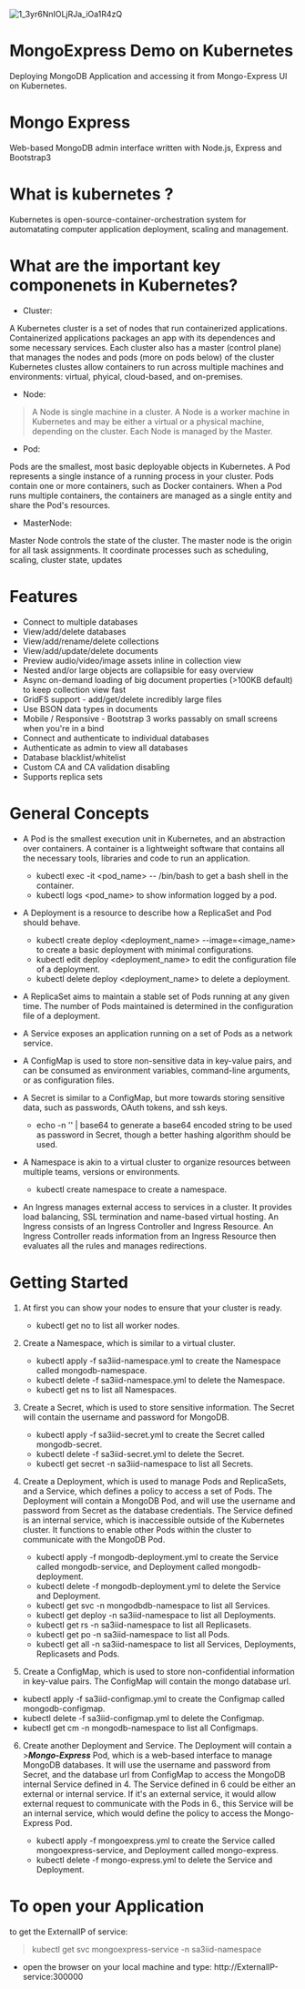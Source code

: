 ![1_3yr6NnIOLjRJa_iOa1R4zQ](https://user-images.githubusercontent.com/19241898/235276725-e45106aa-8252-49d6-a506-6b9f358759da.png)
# MongoExpress Demo on Kubernetes
 Deploying MongoDB Application and accessing it from Mongo-Express UI on Kubernetes.

# Mongo Express
Web-based MongoDB admin interface written with Node.js, Express and Bootstrap3

# What is kubernetes ?
Kubernetes is open-source-container-orchestration system for automatating computer application deployment, scaling and management.

# What are the important key componenets in Kubernetes?
* Cluster:

A Kubernetes cluster is a set of nodes that run containerized applications. Containerized applications packages an app with its dependences and some necessary services. Each cluster also has a master (control plane) that manages the nodes and pods (more on pods below) of the cluster Kubernetes clustes allow containers to run across multiple machines and environments: virtual, phyical, cloud-based, and on-premises.


* Node:

> A Node is single machine in a cluster. A Node is a worker machine in Kubernetes and may be either a virtual or a physical machine, depending on the cluster. Each Node is managed by the Master.

* Pod:

Pods are the smallest, most basic deployable objects in Kubernetes. A Pod represents a single instance of a running process in your cluster. Pods contain one or more containers, such as Docker containers. When a Pod runs multiple containers, the containers are managed as a single entity and share the Pod's resources.

* MasterNode:

Master Node controls the state of the cluster. The master node is the origin for all task assignments. It coordinate processes such as scheduling, scaling, cluster state, updates

# Features #
* Connect to multiple databases
* View/add/delete databases
* View/add/rename/delete collections
* View/add/update/delete documents
* Preview audio/video/image assets inline in collection view
* Nested and/or large objects are collapsible for easy overview
* Async on-demand loading of big document properties (>100KB default) to keep collection view fast
* GridFS support - add/get/delete incredibly large files
* Use BSON data types in documents
* Mobile / Responsive - Bootstrap 3 works passably on small screens when you're in a bind
* Connect and authenticate to individual databases
* Authenticate as admin to view all databases
* Database blacklist/whitelist
* Custom CA and CA validation disabling
* Supports replica sets


# General Concepts
* A Pod is the smallest execution unit in Kubernetes, and an abstraction over containers. A container is a lightweight software that contains all the necessary tools, libraries and code to run an application.

  * kubectl exec -it <pod_name> -- /bin/bash to get a bash shell in the container.
  * kubectl logs <pod_name> to show information logged by a pod.
* A Deployment is a resource to describe how a ReplicaSet and Pod should behave.

  * kubectl create deploy <deployment_name> --image=<image_name> to create a basic deployment with minimal configurations.
  * kubectl edit deploy <deployment_name> to edit the configuration file of a deployment.
  * kubectl delete deploy <deployment_name> to delete a deployment.
  
* A ReplicaSet aims to maintain a stable set of Pods running at any given time. The number of Pods maintained is determined in the configuration file of a deployment.

* A Service exposes an application running on a set of Pods as a network service.

* A ConfigMap is used to store non-sensitive data in key-value pairs, and can be consumed as environment variables, command-line arguments, or as configuration files.

* A Secret is similar to a ConfigMap, but more towards storing sensitive data, such as passwords, OAuth tokens, and ssh keys.

  * echo -n '<password>' | base64 to generate a base64 encoded string to be used as password in Secret, though a better hashing algorithm should be used.

* A Namespace is akin to a virtual cluster to organize resources between multiple teams, versions or environments.
   * kubectl create namespace <name> to create a namespace.

* An Ingress manages external access to services in a cluster. It provides load balancing, SSL termination and name-based virtual hosting. An Ingress consists of an        Ingress Controller and Ingress Resource. An Ingress Controller reads information from an Ingress Resource then evaluates all the rules and manages redirections.


  
# Getting Started
1. At first you can show your nodes to ensure that your cluster is ready.
 
    * kubectl get no to list all worker nodes.
2. Create a Namespace, which is similar to a virtual cluster. 

   * kubectl apply -f sa3iid-namespace.yml to create the Namespace called mongodb-namespace.
   * kubectl delete -f sa3iid-namespace.yml to delete the Namespace.
   * kubectl get ns to list all Namespaces.
3. Create a Secret, which is used to store sensitive information. The Secret will contain the username and password for MongoDB.

   * kubectl apply -f sa3iid-secret.yml to create the Secret called mongodb-secret.
   * kubectl delete -f sa3iid-secret.yml to delete the Secret.
   * kubectl get secret -n sa3iid-namespace to list all Secrets.
 
4. Create a Deployment, which is used to manage Pods and ReplicaSets, and a Service, which defines a policy to access a set of Pods. The Deployment will contain a        MongoDB Pod, and will use the username and password from Secret as the database credentials. The Service defined is an internal service, which is inaccessible outside   of the Kubernetes cluster. It functions to enable other Pods within the cluster to communicate with the MongoDB Pod.

   * kubectl apply -f mongodb-deployment.yml to create the Service called mongodb-service, and Deployment called mongodb-deployment.
   * kubectl delete -f mongodb-deployment.yml to delete the Service and Deployment.
   * kubectl get svc -n mongodbdb-namespace to list all Services.
   * kubectl get deploy -n sa3iid-namespace to list all Deployments.
   * kubectl get rs -n sa3iid-namespace to list all Replicasets.
   * kubectl get po -n sa3iid-namespace to list all Pods.
   * kubectl get all -n sa3iid-namespace to list all Services, Deployments, Replicasets and Pods.

 5. Create a ConfigMap, which is used to store non-confidential information in key-value pairs. The ConfigMap will contain the mongo database url.

   * kubectl apply -f sa3iid-configmap.yml to create the Configmap called mongodb-configmap.
   * kubectl delete -f sa3iid-configmap.yml to delete the Configmap.
   * kubectl get cm -n mongodb-namespace to list all Configmaps.
 
6. Create another Deployment and Service. The Deployment will contain a >**_Mongo-Express_** Pod, which is a web-based interface to manage MongoDB databases. It will use the username and password from Secret, and the database url from ConfigMap to access the MongoDB internal Service defined in 4. The Service defined in 6 could be either an external or internal service. If it's an external service, it would allow external request to communicate with the Pods in 6., this Service will be an internal service, which would define the policy to access the Mongo-Express Pod.

   * kubectl apply -f mongoexpress.yml to create the Service called mongoexpress-service, and Deployment called mongo-express.
   * kubectl delete -f mongo-express.yml to delete the Service and Deployment.
 
# To open your Application
 to get the ExternalIP of service:
 > kubectl get svc mongoexpress-service -n sa3iid-namespace
 
* open the browser on your local machine and type: http://ExternalIP-service:300000

 
